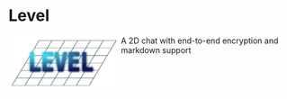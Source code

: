 # Level
<img src="./Images/Logo.svg" alt="Level Logo" width="200" height="100" align="left">
A 2D chat with end-to-end encryption and markdown support
